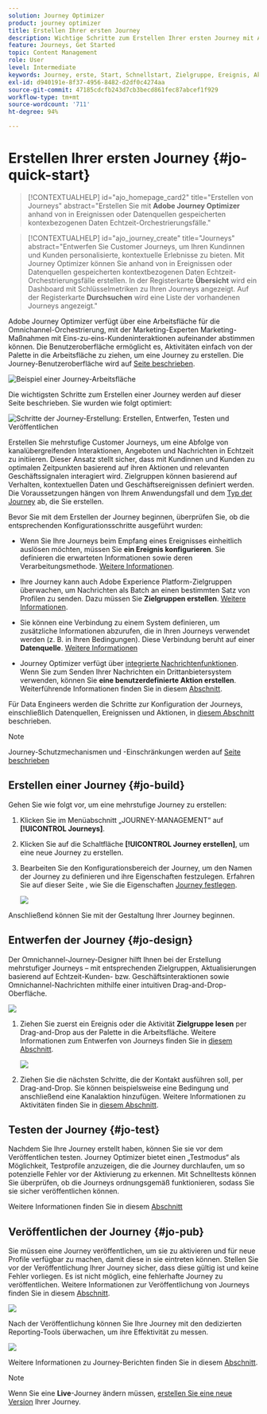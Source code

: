 ```yaml
---
solution: Journey Optimizer
product: journey optimizer
title: Erstellen Ihrer ersten Journey
description: Wichtige Schritte zum Erstellen Ihrer ersten Journey mit Adobe Journey Optimizer
feature: Journeys, Get Started
topic: Content Management
role: User
level: Intermediate
keywords: Journey, erste, Start, Schnellstart, Zielgruppe, Ereignis, Aktion
exl-id: d940191e-8f37-4956-8482-d2df0c4274aa
source-git-commit: 47185cdcfb243d7cb3becd861fec87abcef1f929
workflow-type: tm+mt
source-wordcount: '711'
ht-degree: 94%

---
```


# Erstellen Ihrer ersten Journey {#jo-quick-start}

>[!CONTEXTUALHELP]
>id="ajo_homepage_card2"
>title="Erstellen von Journeys"
>abstract="Erstellen Sie mit **Adobe Journey Optimizer** anhand von in Ereignissen oder Datenquellen gespeicherten kontexbezogenen Daten Echtzeit-Orchestrierungsfälle."

>[!CONTEXTUALHELP]
>id="ajo_journey_create"
>title="Journeys"
>abstract="Entwerfen Sie Customer Journeys, um Ihren Kundinnen und Kunden personalisierte, kontextuelle Erlebnisse zu bieten. Mit Journey Optimizer können Sie anhand von in Ereignissen oder Datenquellen gespeicherten kontextbezogenen Daten Echtzeit-Orchestrierungsfälle erstellen. In der Registerkarte **Übersicht** wird ein Dashboard mit Schlüsselmetriken zu Ihren Journeys angezeigt. Auf der Registerkarte **Durchsuchen** wird eine Liste der vorhandenen Journeys angezeigt."

Adobe Journey Optimizer verfügt über eine Arbeitsfläche für die Omnichannel-Orchestrierung, mit der Marketing-Experten Marketing-Maßnahmen mit Eins-zu-eins-Kundeninteraktionen aufeinander abstimmen können. Die Benutzeroberfläche ermöglicht es, Aktivitäten einfach von der Palette in die Arbeitsfläche zu ziehen, um eine Journey zu erstellen. Die Journey-Benutzeroberfläche wird auf [ Seite beschrieben](journey-ui.md).

![Beispiel einer Journey-Arbeitsfläche](assets/journey38.png)


Die wichtigsten Schritte zum Erstellen einer Journey werden auf dieser Seite beschrieben. Sie wurden wie folgt optimiert:

![Schritte der Journey-Erstellung: Erstellen, Entwerfen, Testen und Veröffentlichen](assets/journey-creation-process.png)


Erstellen Sie mehrstufige Customer Journeys, um eine Abfolge von kanalübergreifenden Interaktionen, Angeboten und Nachrichten in Echtzeit zu initiieren. Dieser Ansatz stellt sicher, dass mit Kundinnen und Kunden zu optimalen Zeitpunkten basierend auf ihren Aktionen und relevanten Geschäftssignalen interagiert wird. Zielgruppen können basierend auf Verhalten, kontextuellen Daten und Geschäftsereignissen definiert werden. Die Voraussetzungen hängen von Ihrem Anwendungsfall und dem [Typ der Journey](entry-management.md#types-of-journeys) ab, die Sie erstellen.

Bevor Sie mit dem Erstellen der Journey beginnen, überprüfen Sie, ob die entsprechenden Konfigurationsschritte ausgeführt wurden:

* Wenn Sie Ihre Journeys beim Empfang eines Ereignisses einheitlich auslösen möchten, müssen Sie **ein Ereignis konfigurieren**. Sie definieren die erwarteten Informationen sowie deren Verarbeitungsmethode. [Weitere Informationen](../event/about-events.md).

<!--   ![](assets/jo-event7bis.png)  -->

* Ihre Journey kann auch Adobe Experience Platform-Zielgruppen überwachen, um Nachrichten als Batch an einen bestimmten Satz von Profilen zu senden. Dazu müssen Sie **Zielgruppen erstellen**. [Weitere Informationen](../audience/about-audiences.md).

<!--   ![](assets/segment2.png)  -->

* Sie können eine Verbindung zu einem System definieren, um zusätzliche Informationen abzurufen, die in Ihren Journeys verwendet werden (z. B. in Ihren Bedingungen). Diese Verbindung beruht auf einer **Datenquelle**. [Weitere Informationen](../datasource/about-data-sources.md)

<!--   ![](assets/jo-datasource.png)  -->

* Journey Optimizer verfügt über [integrierte Nachrichtenfunktionen](../building-journeys/journeys-message.md). Wenn Sie zum Senden Ihrer Nachrichten ein Drittanbietersystem verwenden, können Sie **eine benutzerdefinierte Aktion erstellen**. Weiterführende Informationen finden Sie in diesem [Abschnitt](../action/action.md).

<!--    ![](assets/custom2.png)  -->


Für Data Engineers werden die Schritte zur Konfiguration der Journeys, einschließlich Datenquellen, Ereignissen und Aktionen, in [diesem Abschnitt](../configuration/about-data-sources-events-actions.md) beschrieben.


>[!NOTE]
>
>Journey-Schutzmechanismen und -Einschränkungen werden auf [ Seite beschrieben](../start/guardrails.md)

## Erstellen einer Journey {#jo-build}

Gehen Sie wie folgt vor, um eine mehrstufige Journey zu erstellen:

1. Klicken Sie im Menüabschnitt „JOURNEY-MANAGEMENT“ auf **[!UICONTROL Journeys]**.

1. Klicken Sie auf die Schaltfläche **[!UICONTROL Journey erstellen]**, um eine neue Journey zu erstellen.

1. Bearbeiten Sie den Konfigurationsbereich der Journey, um den Namen der Journey zu definieren und ihre Eigenschaften festzulegen. Erfahren Sie auf dieser Seite , wie Sie die Eigenschaften [ Journey festlegen](journey-properties.md).

   ![](assets/jo-properties.png)

Anschließend können Sie mit der Gestaltung Ihrer Journey beginnen.

## Entwerfen der Journey {#jo-design}

Der Omnichannel-Journey-Designer hilft Ihnen bei der Erstellung mehrstufiger Journeys – mit entsprechenden Zielgruppen, Aktualisierungen basierend auf Echtzeit-Kunden- bzw. Geschäftsinteraktionen sowie Omnichannel-Nachrichten mithilfe einer intuitiven Drag-and-Drop-Oberfläche.

![](assets/journey38.png)

1. Ziehen Sie zuerst ein Ereignis oder die Aktivität **Zielgruppe lesen** per Drag-and-Drop aus der Palette in die Arbeitsfläche. Weitere Informationen zum Entwerfen von Journeys finden Sie in [diesem Abschnitt](using-the-journey-designer.md).

   ![](assets/read-segment.png)

1. Ziehen Sie die nächsten Schritte, die der Kontakt ausführen soll, per Drag-and-Drop. Sie können beispielsweise eine Bedingung und anschließend eine Kanalaktion hinzufügen. Weitere Informationen zu Aktivitäten finden Sie in [diesem Abschnitt](about-journey-activities.md).

## Testen der Journey {#jo-test}

Nachdem Sie Ihre Journey erstellt haben, können Sie sie vor dem Veröffentlichen testen. Journey Optimizer bietet einen „Testmodus“ als Möglichkeit, Testprofile anzuzeigen, die die Journey durchlaufen, um so potenzielle Fehler vor der Aktivierung zu erkennen. Mit Schnelltests können Sie überprüfen, ob die Journeys ordnungsgemäß funktionieren, sodass Sie sie sicher veröffentlichen können.

Weitere Informationen finden Sie in diesem [Abschnitt](testing-the-journey.md)

## Veröffentlichen der Journey {#jo-pub}

Sie müssen eine Journey veröffentlichen, um sie zu aktivieren und für neue Profile verfügbar zu machen, damit diese in sie eintreten können. Stellen Sie vor der Veröffentlichung Ihrer Journey sicher, dass diese gültig ist und keine Fehler vorliegen. Es ist nicht möglich, eine fehlerhafte Journey zu veröffentlichen. Weitere Informationen zur Veröffentlichung von Journeys finden Sie in diesem [Abschnitt](publishing-the-journey.md).

![](assets/jo-journeyuc2_32bis.png)

Nach der Veröffentlichung können Sie Ihre Journey mit den dedizierten Reporting-Tools überwachen, um ihre Effektivität zu messen.

![](assets/jo-dynamic_report_journey_12.png)

Weitere Informationen zu Journey-Berichten finden Sie in diesem [Abschnitt](../reports/live-report.md).

>[!NOTE]
>
>Wenn Sie eine **Live**-Journey ändern müssen, [erstellen Sie eine neue Version](journey-ui.md#journey-versions) Ihrer Journey.

